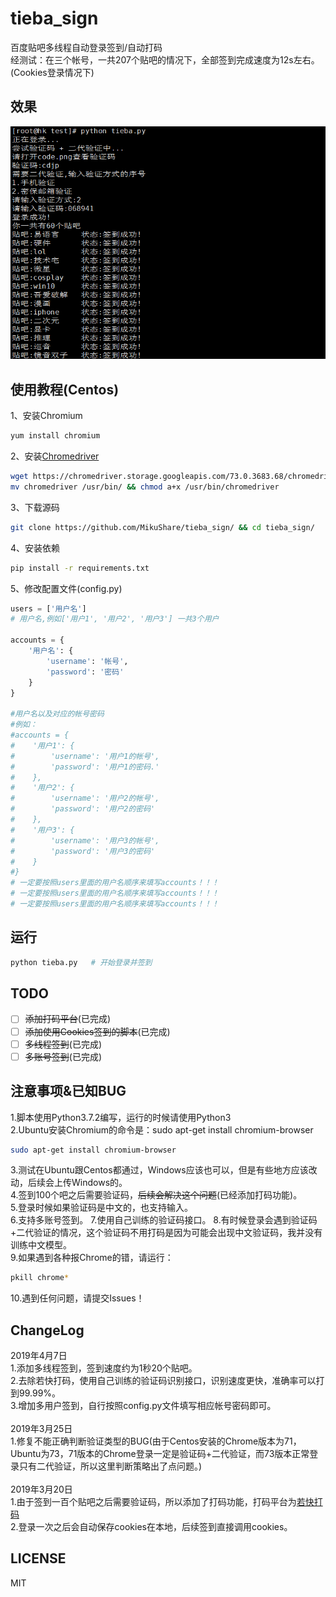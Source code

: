 # tieba_sign
百度贴吧多线程自动登录签到/自动打码<br>
经测试：在三个帐号，一共207个贴吧的情况下，全部签到完成速度为12s左右。(Cookies登录情况下)
## 效果
![效果](./view.png)

## 使用教程(Centos)
1、安装Chromium<br>
``` sh
yum install chromium
```
2、安装[Chromedriver](https://chromedriver.storage.googleapis.com/index.html?path=73.0.3683.68/)<br>
``` sh
wget https://chromedriver.storage.googleapis.com/73.0.3683.68/chromedriver_linux64.zip && unzip chromedriver_linux64.zip
mv chromedriver /usr/bin/ && chmod a+x /usr/bin/chromedriver
```
3、下载源码
``` sh
git clone https://github.com/MikuShare/tieba_sign/ && cd tieba_sign/
```
4、安装依赖
``` sh
pip install -r requirements.txt
```
5、修改配置文件(config.py)
``` python
users = ['用户名']
# 用户名,例如['用户1', '用户2', '用户3'] 一共3个用户

accounts = {
    '用户名': {
        'username': '帐号',
        'password': '密码'
    }
}

#用户名以及对应的帐号密码
#例如：
#accounts = {
#    '用户1': {
#        'username': '用户1的帐号',
#        'password': '用户1的密码.'
#    },
#    '用户2': {
#        'username': '用户2的帐号',
#        'password': '用户2的密码'
#    },
#    '用户3': {
#        'username': '用户3的帐号',
#        'password': '用户3的密码'
#    }
#}
# 一定要按照users里面的用户名顺序来填写accounts！！！
# 一定要按照users里面的用户名顺序来填写accounts！！！
# 一定要按照users里面的用户名顺序来填写accounts！！！
```
## 运行
``` sh
python tieba.py   # 开始登录并签到
```

## TODO
- [ ] ~~添加打码平台~~(已完成)
- [ ] ~~添加使用Cookies签到的脚本~~(已完成)
- [ ] ~~多线程签到~~(已完成)
- [ ] ~~多账号签到~~(已完成)
## 注意事项&已知BUG
1.脚本使用Python3.7.2编写，运行的时候请使用Python3<br>
2.Ubuntu安装Chromium的命令是：sudo apt-get install chromium-browser
``` sh
sudo apt-get install chromium-browser
```
3.测试在Ubuntu跟Centos都通过，Windows应该也可以，但是有些地方应该改动，后续会上传Windows的。<br>
4.签到100个吧之后需要验证码，~~后续会解决这个问题~~(已经添加打码功能)。<br>
5.登录时候如果验证码是中文的，也支持输入。<br>
6.支持多账号签到。
7.使用自己训练的验证码接口。
8.有时候登录会遇到验证码+二代验证的情况，这个验证码不用打码是因为可能会出现中文验证码，我并没有训练中文模型。<br>
9.如果遇到各种报Chrome的错，请运行：
``` sh
pkill chrome*
```
10.遇到任何问题，请提交Issues！<br>
## ChangeLog
2019年4月7日<br>
1.添加多线程签到，签到速度约为1秒20个贴吧。<br>
2.去除若快打码，使用自己训练的验证码识别接口，识别速度更快，准确率可以打到99.99%。<br>
3.增加多用户签到，自行按照config.py文件填写相应帐号密码即可。<br>
<br>
2019年3月25日<br>
1.修复不能正确判断验证类型的BUG(由于Centos安装的Chrome版本为71，Ubuntu为73，71版本的Chrome登录一定是验证码+二代验证，而73版本正常登录只有二代验证，所以这里判断策略出了点问题。)<br>
<br>
2019年3月20日<br>
1.由于签到一百个贴吧之后需要验证码，所以添加了打码功能，打码平台为[若快打码](https://www.ruokuai.com/)<br>
2.登录一次之后会自动保存cookies在本地，后续签到直接调用cookies。
## LICENSE
MIT
